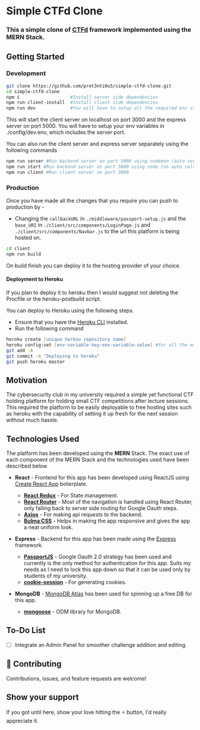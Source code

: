 # Simple CTFd Clone

### This a simple clone of [CTFd](https://github.com/CTFd/CTFd) framework implemented using the MERN Stack.

## Getting Started

### Development

```zsh
git clone https://github.com/pret3nti0u5/simple-ctfd-clone.git
cd simple-ctfd-clone
npm i                   #Install server side dependencies
npm run client-install  #Install client side dependencies
npm run dev             #You will have to setup all the required env variable in ./config/dev.env for this to work perfectly
```

This will start the client server on localhost on port 3000 and the express server on port 5000.
You will have to setup your env variables in ./config/dev.env, which includes the server port.

You can also run the client server and express server separately using the following commands

```zsh
npm run server #Run backend server on port 5000 using nodemon (auto server restart on code change)
npm run start #Run backend server on port 5000 using node (no auto reload)
npm run client #Run client server on port 3000
```

### Production

Once you have made all the changes that you require you can push to production by -
<br/>

- Changing the `callbackURL` in `./middleware/passport-setup.js` and the `base_URI` in `./client/src/components/LoginPage.js` and `./client/src/components/Navbar.js` to the url this platform is being hosted on.

```zsh
cd client
npm run build
```

On build finish you can deploy it to the hosting provider of your choice.

#### Deployment to Heroku

If you plan to deploy it to heroku then I would suggest not deleting the Procfile or the heroku-postbuild script.

You can deploy to Heroku using the following steps.

- Ensure that you have the [Heroku CLI](https://devcenter.heroku.com/articles/heroku-cli) installed.
- Run the following command

```zsh
heroku create [unique herkou repository name]
heroku config:set [env-variable-key:env-variable-value] #for all the env variables set up in ./config/dev.env
git add -A
git commit -m "Deploying to heroku"
git push heroku master
```

## Motivation

The cybersecurity club in my university required a simple yet functional CTF holding platform for holding small CTF competitions after lecture sessions.
<br />
This required the platform to be easily deployable to free hosting sites such as heroku with the capability of setting it up fresh for the next session without much hassle.

## Technologies Used

The platform has been developed using the **MERN** Stack. The exact use of each component of the MERN Stack and the technologies used have been described below

- **React** - Frontend for this app has been developed using ReactJS using [Create React App](https://github.com/facebook/create-react-app) bolierplate.

  - [**React Redux**](https://github.com/reduxjs/react-redux) - For State management.
  - [**React Router**](https://github.com/ReactTraining/react-router) - Most of the navigation is handled using React Router, only falling back to server side routing for Google Oauth steps.
  - [**Axios**](https://github.com/axios/axios) - For making api requests to the backend.
  - [**Bulma CSS**](https://bulma.io/) - Helps in making the app responsive and gives the app a neat uniform look.

- **Express** - Backend for this app has been made using the [Express](https://expressjs.com/) framework.

  - [**PassportJS**](http://www.passportjs.org/) - Google Oauth 2.0 strategy has been used and currently is the only method for authentication for this app. Suits my needs as I need to lock this app down so that it can be used only by students of my university.
  - [**cookie-session**](https://github.com/expressjs/cookie-session) - For generating cookies.

- **MongoDB** - [MongoDB Atlas](https://www.mongodb.com/cloud/atlas) has been used for spinning up a free DB for this app.
  - [**mongoose**](https://mongoosejs.com/) - ODM library for MongoDB.

## To-Do List

- [ ] Integrate an Admin Panel for smoother challenge addition and editing.

## 🤝 Contributing

Contributions, issues, and feature requests are welcome!

## Show your support

If you got until here, show your love hitting the ⭐️ button, I'd really appreciate it.
